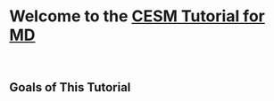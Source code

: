 
# Welcome to the [CESM Tutorial for MD](https://ncar.github.io/CESM-Tutorial-MD/README.html)

<br>


## Goals of This Tutorial

<br>

<div>
